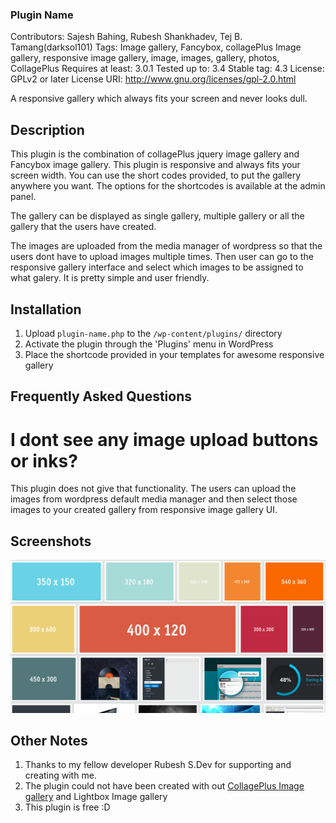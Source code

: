### Plugin Name ###
Contributors: Sajesh Bahing, Rubesh Shankhadev, Tej B. Tamang(darksol101)
Tags: Image gallery, Fancybox, collagePlus Image gallery, responsive image gallery, image, images, gallery, photos, CollagePlus
Requires at least: 3.0.1
Tested up to: 3.4
Stable tag: 4.3
License: GPLv2 or later
License URI: http://www.gnu.org/licenses/gpl-2.0.html

A responsive gallery which always fits your screen and never looks dull.

## Description ##

This plugin is the combination of collagePlus jquery image gallery and Fancybox image gallery. This plugin is responsive
and always fits your screen width. You can use the short codes provided, to put the gallery anywhere you want. The
options for the shortcodes is available at the admin panel. 

The gallery can be displayed as single gallery, multiple gallery or all the gallery that the users have created.

The images are uploaded from the media manager of wordpress so that the users dont have to upload images multiple times. 
Then user can go to the responsive gallery interface and select which images to be assigned to what galery. It is pretty simple 
and user friendly. 

## Installation ##
1. Upload `plugin-name.php` to the `/wp-content/plugins/` directory
2. Activate the plugin through the 'Plugins' menu in WordPress
3. Place the shortcode provided in your templates for awesome responsive gallery

## Frequently Asked Questions ##

# I dont see any image upload buttons or inks? #

This plugin does not give that functionality. The users can upload the images from wordpress default media manager and then select those images to your created gallery from responsive image gallery UI.

## Screenshots ##
![screenshot-1.PNG](https://raw.githubusercontent.com/darksol101/responsive-image-gallery/master/screenshot-1.PNG)

## Other Notes ##

1. Thanks to my fellow developer Rubesh S.Dev for supporting and creating with me.
2. The plugin could not have been created with out [CollagePlus Image gallery](http://collageplus.edlea.com/ "CollagePlus") and Lightbox Image gallery
3. This plugin is free :D
